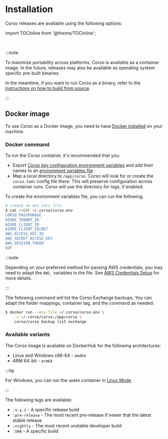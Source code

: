 # Installation

Corso releases are available using the following options:

import TOCInline from '@theme/TOCInline';

<TOCInline toc={toc} maxHeadingLevel={2}/><br/>

:::note

To maximize portability across platforms, Corso is available as a container image. In the future,
releases may also be available as operating system specific pre-built binaries.

In the meantime, if you want to run Corso as a binary, refer to the
[instructions on how to build from source](developers/build).

:::

## Docker image

To use Corso as a Docker image, you need to have [Docker installed](https://docs.docker.com/engine/install/)
on your machine.

### Docker command

To run the Corso container, it's recommended that you:

* Export [Corso key configuration environment variables](cli/corso_env) and add their names to an
[environment variables file](https://docs.docker.com/engine/reference/commandline/run/#set-environment-variables--e---env---env-file)
* Map a local directory to `/app/corso`. Corso will look for or create the `corso.toml` config file there. This will preserve
  configuration across container runs. Corso will use the directory for logs, if enabled.

To create the environment variables file, you can run the following.

```bash
# create an env vars file
$ cat <<EOF ~/.corso/corso.env 
CORSO_PASSPHRASE
AZURE_TENANT_ID
AZURE_CLIENT_ID
AZURE_CLIENT_SECRET
AWS_ACCESS_KEY_ID
AWS_SECRET_ACCESS_KEY
AWS_SESSION_TOKEN
EOF
```

:::note

Depending on your preferred method for passing AWS credentials, you may need to adapt the `AWS_` variables in the file.
See [AWS Credentials Setup](/configuration/repos##s3-creds-setup) for more details.

:::

The following command will list the Corso Exchange backups. You can adapt the folder mappings, container tag, and the command
as needed.

```bash
$ docker run --env-file ~/.corso/corso.env \
    -v ~/.corso/corso:/app/corso \ 
    corso/corso backup list exchange 
```

### Available variants

The Corso image is available on DockerHub for the following architectures:

* Linux and Windows x86-64 - `amd64`
* ARM 64-bit - `arm64`

:::tip

For Windows, you can run the `amd64` container in
[Linux Mode](https://docs.microsoft.com/en-us/virtualization/windowscontainers/quick-start/quick-start-windows-10-linux)

:::

The following tags are available:

* `:x.y.z` - A specific release build
* `:pre-release` - The most recent pre-release if newer that the latest stable release
* `:nightly` - The most recent unstable developer build
* `:SHA` - A specific build
